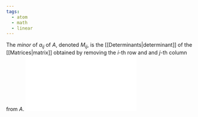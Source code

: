 ```yaml
---
tags:
  - atom
  - math
  - linear
---
```

The *minor* of $a_{ij}$ of $A$, denoted $M_{ij}$, is the [[Determinants|determinant]] of the [[Matrices|matrix]] obtained by removing the $i$-th row and and $j$-th column from $A$.
![400|center](minor-matrices.excalidraw.md)
